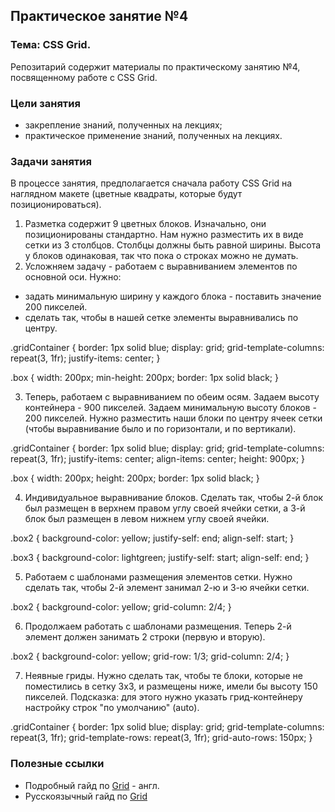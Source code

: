 ## Практическое занятие №4

### Тема: CSS Grid.

Репозитарий содержит материалы по практическому занятию №4, посвященному работе с CSS Grid.

### Цели занятия
- закрепление знаний, полученных на лекциях;
- практическое применение знаний, полученных на лекциях.

### Задачи занятия
В процессе занятия, предполагается сначала работу CSS Grid на наглядном макете (цветные квадраты, которые будут позиционироваться).

1. Разметка содержит 9 цветных блоков. Изначально, они позиционированы стандартно. Нам нужно разместить их в виде сетки из 3 столбцов. Столбцы должны быть равной ширины. Высота у блоков одинаковая, так что пока о строках можно не думать.
2. Усложняем задачу - работаем с выравниванием элементов по основной оси. Нужно:
 - задать минимальную ширину у каждого блока - поставить значение 200 пикселей.
 - сделать так, чтобы в нашей сетке элементы выравнивались по центру.

 .gridContainer {
    border: 1px solid blue;
    display: grid;
    grid-template-columns: repeat(3, 1fr);
    justify-items: center;
}

.box {
    width: 200px;
    min-height: 200px;
    border: 1px solid black;
}

3. Теперь, работаем с выравниванием по обеим осям. Задаем высоту контейнера - 900 пикселей. Задаем минимальную высоту блоков - 200 пикселей. Нужно разместить наши блоки по центру ячеек сетки (чтобы выравнивание было и по горизонтали, и по вертикали).

.gridContainer {
    border: 1px solid blue;
    display: grid;
    grid-template-columns: repeat(3, 1fr);
    justify-items: center;
    align-items: center;
    height: 900px;
}

.box {
    width: 200px;
    height: 200px;
    border: 1px solid black;
}

4. Индивидуальное выравнивание блоков. Сделать так, чтобы 2-й блок был размещен в верхнем правом углу своей ячейки сетки, а 3-й блок был размещен в левом нижнем углу своей ячейки.

.box2 {
    background-color: yellow;
    justify-self: end;
    align-self: start;
}

.box3 {
    background-color: lightgreen;
    justify-self: start;
    align-self: end;
}

5. Работаем с шаблонами размещения элементов сетки. Нужно сделать так, чтобы 2-й элемент занимал 2-ю и 3-ю ячейки сетки.

.box2 {
    background-color: yellow;
    grid-column: 2/4;
}

6. Продолжаем работать с шаблонами размещения. Теперь 2-й элемент должен занимать 2 строки (первую и вторую).

.box2 {
    background-color: yellow;
    grid-row: 1/3;
    grid-column: 2/4;
}

7. Неявные гриды. Нужно сделать так, чтобы те блоки, которые не поместились в сетку 3х3, и размещены ниже, имели бы высоту 150 пикселей. Подсказка: для этого нужно указать грид-контейнеру настройку строк "по умолчанию" (auto).

.gridContainer {
    border: 1px solid blue;
    display: grid;
    grid-template-columns: repeat(3, 1fr);
    grid-template-rows: repeat(3, 1fr);
    grid-auto-rows: 150px;
}


### Полезные ссылки
 - Подробный гайд по [Grid](https://css-tricks.com/snippets/css/complete-guide-grid/) - англ.
 - Русскоязычный гайд по [Grid](https://medium.com/@stasonmars/%D0%B2%D0%B5%CC%88%D1%80%D1%81%D1%82%D0%BA%D0%B0-%D0%BD%D0%B0-grid-%D0%B2-css-%D0%BF%D0%BE%D0%BB%D0%BD%D0%BE%D0%B5-%D1%80%D1%83%D0%BA%D0%BE%D0%B2%D0%BE%D0%B4%D1%81%D1%82%D0%B2%D0%BE-%D0%B8-%D1%81%D0%BF%D1%80%D0%B0%D0%B2%D0%BE%D1%87%D0%BD%D0%B8%D0%BA-220508316f8b)
